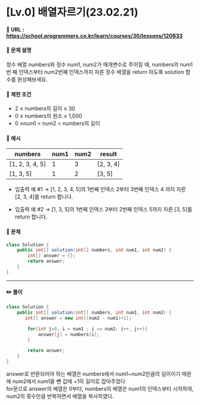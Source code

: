 # [Lv.0] 배열자르기(23.02.21)

#### 📌 URL : https://school.programmers.co.kr/learn/courses/30/lessons/120833

#### 📌 문제 설명

정수 배열 numbers와 정수 num1, num2가 매개변수로 주어질 때, numbers의 num1번 째 인덱스부터 num2번째 인덱스까지 자른 정수 배열을 return 하도록 solution 함수를 완성해보세요.

#### 📌 제한 조건

- 2 ≤ numbers의 길이 ≤ 30
- 0 ≤ numbers의 원소 ≤ 1,000
- 0 ≤num1 < num2 < numbers의 길이

#### 📌 예시

| numbers         | num1 | num2 | result    |
| --------------- | ---- | ---- | --------- |
| [1, 2, 3, 4, 5] | 1    | 3    | [2, 3, 4] |
| [1, 3, 5]       | 1    | 2    | [3, 5]    |

- 입출력 예 #1
  → [1, 2, 3, 4, 5]의 1번째 인덱스 2부터 3번째 인덱스 4 까지 자른 [2, 3, 4]를 return 합니다.

- 입출력 예 #2
  → [1, 3, 5]의 1번째 인덱스 3부터 2번째 인덱스 5까지 자른 [3, 5]를 return 합니다.

#### 📌 문제

```java
class Solution {
    public int[] solution(int[] numbers, int num1, int num2) {
        int[] answer = {};
        return answer;
    }
}
```

---

#### ✏️ 풀이

```java
class Solution {
    public int[] solution(int[] numbers, int num1, int num2) {
       int[] answer = new int[(num2 - num1)+1];

        for(int j=0, i = num1 ; i <= num2; i++, j++){
            answer[j] = numbers[i];
        }

        return answer;
    }
}
```

answer로 반환되어야 하는 배열은 numbers에서 num1~num2만큼의 길이이기 때문에 num2에서 num1을 뺀 값에 +1의 길이로 잡아주었다    
for문으로 answer의 배열은 0부터, numbers의 배열은 num1의 인덱스부터 시작하여, num2의 횟수만큼 반복하면서 배열을 복사하였다.  
